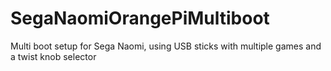 # SegaNaomiOrangePiMultiboot
Multi boot setup for Sega Naomi, using USB sticks with multiple games and a twist knob selector 
